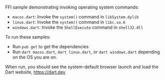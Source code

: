 FFI sample demonstrating invoking operating system commands:

  * `macos.dart`: Invoke the `system()` command in `libSystem.dylib`
  * `linux.dart`: Invoke the `system()` command in `libc.so.6`
  * `windows.dart`: Invoke the `ShellExecute` command in `shell32.dll`

To run these samples:
  * Run `pub get` to get the dependencies
  * Run `dart macos.dart`, `dart linux.dart`, or `dart windows.dart`
    depending on the OS you are on.

When run, you should see the system-default browser launch and load the
Dart website, https://dart.dev
